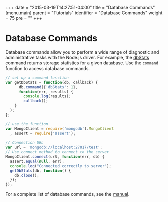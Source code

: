 +++
date = "2015-03-19T14:27:51-04:00"
title = "Database Commands"
[menu.main]
  parent = "Tutorials"
  identifier = "Database Commands"
  weight = 75
  pre = "<i class='fa'></i>"
+++

# Database Commands

Database commands allow you to perform a wide range of diagnostic and administrative
tasks with the Node.js driver. For example, the
[dbStats](https://docs.mongodb.org/manual/reference/command/dbStats/) command returns
storage statistics for a given database. Use the ``command`` function to access
database commands.

```js
// set up a command function
var getDbStats = function(db, callback) {
      db.command({'dbStats': 1},
      function(err, results) {
        console.log(results);
        callback();
    }
  );
};

// use the function
var MongoClient = require('mongodb').MongoClient
  , assert = require('assert');

// Connection URL
var url = 'mongodb://localhost:27017/test';
// Use connect method to connect to the server
MongoClient.connect(url, function(err, db) {
  assert.equal(null, err);
  console.log("Connected correctly to server");
  getDbStats(db, function() {
    db.close();
  });
});
```

For a complete list of database commands, see the [manual](https://docs.mongodb.org/manual/reference/command/).

